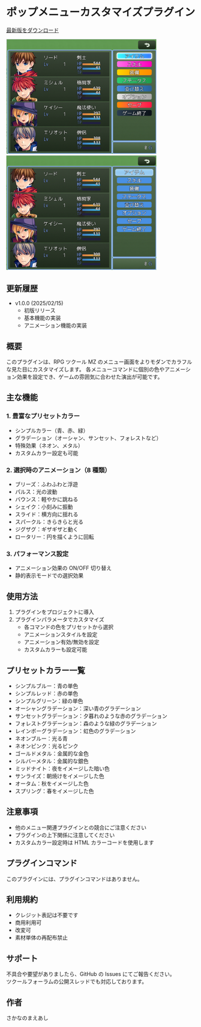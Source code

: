 # ポップメニューカスタマイズプラグイン

[最新版をダウンロード](https://raw.githubusercontent.com/fishs075/MZ/refs/heads/main/SKM_pop_menu.js)

<!-- ここに画像を入れる予定 -->

<img src="../images/SKM_pop_menu1.png" width="400"><img src="../images/SKM_pop_menu2.png" width="400">

## 更新履歴

-   v1.0.0 (2025/02/15)
    -   初版リリース
    -   基本機能の実装
    -   アニメーション機能の実装

## 概要

このプラグインは、RPG ツクール MZ のメニュー画面をよりモダンでカラフルな見た目にカスタマイズします。
各メニューコマンドに個別の色やアニメーション効果を設定でき、ゲームの雰囲気に合わせた演出が可能です。

## 主な機能

### 1. 豊富なプリセットカラー

-   シンプルカラー（青、赤、緑）
-   グラデーション（オーシャン、サンセット、フォレストなど）
-   特殊効果（ネオン、メタル）
-   カスタムカラー設定も可能

### 2. 選択時のアニメーション（8 種類）

-   ブリーズ：ふわふわと浮遊
-   パルス：光の波動
-   バウンス：軽やかに跳ねる
-   シェイク：小刻みに振動
-   スライド：横方向に揺れる
-   スパークル：きらきらと光る
-   ジグザグ：ギザギザと動く
-   ロータリー：円を描くように回転

### 3. パフォーマンス設定

-   アニメーション効果の ON/OFF 切り替え
-   静的表示モードでの選択効果

## 使用方法

1. プラグインをプロジェクトに導入
2. プラグインパラメータでカスタマイズ
    - 各コマンドの色をプリセットから選択
    - アニメーションスタイルを設定
    - アニメーション有効/無効を設定
    - カスタムカラーも設定可能

## プリセットカラー一覧

-   シンプルブルー：青の単色
-   シンプルレッド：赤の単色
-   シンプルグリーン：緑の単色
-   オーシャングラデーション：深い青のグラデーション
-   サンセットグラデーション：夕暮れのような赤のグラデーション
-   フォレストグラデーション：森のような緑のグラデーション
-   レインボーグラデーション：虹色のグラデーション
-   ネオンブルー：光る青
-   ネオンピンク：光るピンク
-   ゴールドメタル：金属的な金色
-   シルバーメタル：金属的な銀色
-   ミッドナイト：夜をイメージした暗い色
-   サンライズ：朝焼けをイメージした色
-   オータム：秋をイメージした色
-   スプリング：春をイメージした色

## 注意事項

-   他のメニュー関連プラグインとの競合にご注意ください
-   プラグインの上下関係に注意してください
-   カスタムカラー設定時は HTML カラーコードを使用します

## プラグインコマンド

このプラグインには、プラグインコマンドはありません。

## 利用規約

-   クレジット表記は不要です
-   商用利用可
-   改変可
-   素材単体の再配布禁止

## サポート

不具合や要望がありましたら、GitHub の Issues にてご報告ください。<br>
ツクールフォーラムの公開スレッドでも対応しております。

## 作者

さかなのまえあし
